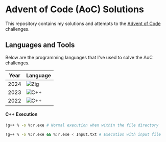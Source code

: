 # Advent of Code (AoC) Solutions

This repository contains my solutions and attempts to the [Advent of Code](https://adventofcode.com/) challenges.

## Languages and Tools

Below are the programming languages that I've used to solve the AoC challenges.

| Year | Language |
|------|----------|
| 2024 | ![Zig](https://img.shields.io/badge/-Zig-FF0000?style=flat-square&logo=zig&logoColor=white) |
| 2023 | ![C++](https://img.shields.io/badge/-C++-00599C?style=flat-square&logo=c%2B%2B&logoColor=white) |
| 2022 | ![C++](https://img.shields.io/badge/-C++-00599C?style=flat-square&logo=c%2B%2B&logoColor=white) |

#### C++ Execution

```bash
!g++ % -o %:r.exe # Normal execution when within the file directory

!g++ % -o %:r.exe && %:r.exe < Input.txt # Execution with input file
```

